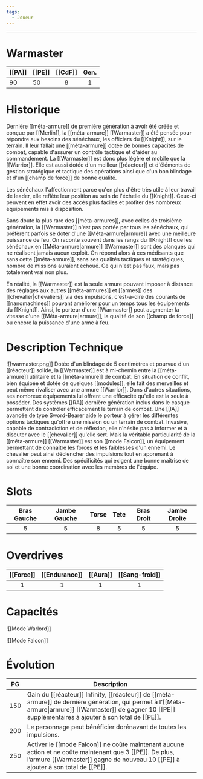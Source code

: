 ```yaml
---
tags:
  - Joueur
---
```


___
# Warmaster

| [[PA]] | [[PE]] | [[CdF]] | Gen. |
| ------ | ------ | :-----: | :--: |
| 90     | 50     |    8    |  1   |
# Historique

Dernière [[méta-armure]] de première génération à avoir été créée et conçue par [[Merlin]], la [[méta-armure]] [[Warmaster]] a été pensée pour répondre aux besoins des sénéchaux, les officiers du [[Knight]], sur le terrain. Il leur fallait une [[méta-armure]] dotée de bonnes capacités de combat, capable d'assurer un contrôle tactique et d'aider au commandement. La [[Warmaster]] est donc plus légère et mobile que la [[Warrior]]. Elle est aussi dotée d'un meilleur [[réacteur]] et d'éléments de gestion stratégique et tactique des opérations ainsi que d'un bon blindage et d'un [[champ de force]] de bonne qualité.

Les sénéchaux l'affectionnent parce qu'en plus d'être très utile à leur travail de leader, elle reflète leur position au sein de l'échelle du [[Knight]]. Ceux-ci peuvent en effet avoir des accès plus faciles et profiter des nombreux équipements mis à disposition.

Sans doute la plus rare des [[méta-armures]], avec celles de troisième génération, la [[Warmaster]] n'est pas portée par tous les sénéchaux, qui préfèrent parfois se doter d'une [[Méta-armure|armure]] avec une meilleure puissance de feu. On raconte souvent dans les rangs du [[Knight]] que les sénéchaux en [[Méta-armure|armure]] [[Warmaster]] sont des planqués qui ne réalisent jamais aucun exploit. On répond alors à ces médisants que sans cette [[méta-armure]], sans ses qualités tactiques et stratégiques, nombre de missions auraient échoué. Ce qui n'est pas faux, mais pas totalement vrai non plus.

En réalité, la [[Warmaster]] est la seule armure pouvant imposer à distance des réglages aux autres [[méta-armures]] et [[armes]] des [[chevalier|chevaliers]] via des impulsions, c'est-à-dire des courants de [[nanomachines]] pouvant améliorer pour un temps tous les équipements du [[Knight]]. Ainsi, le porteur d'une [[Warmaster]] peut augmenter la vitesse d'une [[Méta-armure|armure]], la qualité de son [[champ de force]] ou encore la puissance d'une arme à feu.

# Description Technique
![[warmaster.png]]
Dotée d'un blindage de 5 centimètres et pourvue d'un [[réacteur]] solide, la [[Warmaster]] est à mi-chemin entre la [[méta-armure]] utilitaire et la [[méta-armure]] de combat. En situation de conflit, bien équipée et dotée de quelques [[modules]], elle fait des merveilles et peut même rivaliser avec une armure [[Warrior]]. Dans d'autres situations, ses nombreux équipements lui offrent une efficacité qu'elle est la seule à posséder. Des systèmes [[RA]] dernière génération inclus dans le casque permettent de contrôler efficacement le terrain de combat. Une [[IA]] avancée de type Sword-Bearer aide le porteur à gérer les différentes options tactiques qu'offre une mission ou un terrain de combat. Invasive, capable de contradiction et de réflexion, elle n'hésite pas à informer et à discuter avec le [[chevalier]] qu'elle sert. Mais la véritable particularité de la [[méta-armure]] [[Warmaster]] est son [[mode Falcon]], un équipement permettant de connaître les forces et les faiblesses d'un ennemi. Le chevalier peut ainsi déclencher des impulsions tout en apprenant à connaître son ennemi. Des spécificités qui exigent une bonne maîtrise de soi et une bonne coordination avec les membres de l'équipe.

# Slots

| Bras Gauche | Jambe Gauche | Torse | Tete | Bras Droit | Jambe Droite |
| :---------: | :----------: | :---: | :--: | :--------: | :----------: |
|      5      |      5       |   8   |  5   |     5      |      5       |
# Overdrives

| [[Force]] | [[Endurance]] | [[Aura]] | [[Sang-froid]] |
| :-------: | :-----------: | :------: | :------------: |
|     1     |       1       |    1     |       1        |

# Capacités
![[Mode Warlord]]

![[Mode Falcon]]

# Évolution
| PG  | Description                                                                                                                                                                                                      |
| :-: | ---------------------------------------------------------------------------------------------------------------------------------------------------------------------------------------------------------------- |
| 150 | Gain du [[réacteur]] Infinity, [[réacteur]] de [[méta-armure]] de dernière génération, qui permet à l’[[Méta-armure\|armure]] [[Warmaster]] de gagner 10 [[PE]] supplémentaires à ajouter à son total de [[PE]]. |
| 200 | Le personnage peut bénéficier dorénavant de toutes les impulsions.                                                                                                                                               |
| 250 | Activer le [[mode Falcon]] ne coûte maintenant aucune action et ne coûte maintenant que 3 [[PE]]. De plus, l’armure [[Warmaster]] gagne de nouveau 10 [[PE]] à ajouter à son total de [[PE]].                    |
